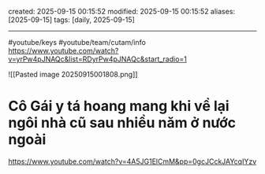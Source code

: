 created: 2025-09-15 00:15:52
modified: 2025-09-15 00:15:52
aliases: [2025-09-15]
tags: [daily, 2025-09-15]

---

#youtube/keys #youtube/team/cutam/info
https://www.youtube.com/watch?v=yrPw4pJNAQc&list=RDyrPw4pJNAQc&start_radio=1


![[Pasted image 20250915001808.png]]

# Cô Gái y tá hoang mang khi về lại ngôi nhà cũ sau nhiều năm ở nước ngoài
https://www.youtube.com/watch?v=4A5JG1ElCmM&pp=0gcJCckJAYcqIYzv













